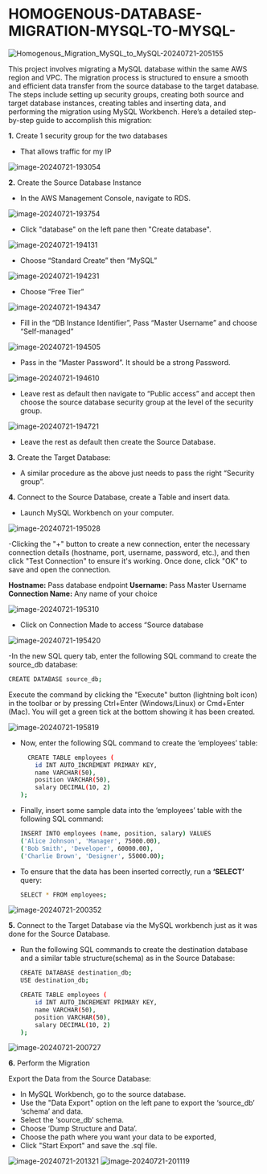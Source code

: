 # HOMOGENOUS-DATABASE-MIGRATION-MYSQL-TO-MYSQL-

![Homogenous_Migration_MySQL_to_MySQL-20240721-205155](https://github.com/user-attachments/assets/bf23e688-bf59-4182-b116-f1bf904bbf9b)

This project involves migrating a MySQL database within the same AWS region and VPC. The migration process is structured to ensure a smooth and efficient data transfer from the source database to the target database. The steps include setting up security groups, creating both source and target database instances, creating tables and inserting data, and performing the migration using MySQL Workbench. Here’s a detailed step-by-step guide to accomplish this migration:

**1.** Create 1 security group for the two databases

- That allows traffic for my IP

![image-20240721-193054](https://github.com/user-attachments/assets/65d4ad33-74ba-4ff3-ba2a-9559f84931df)

**2.** Create the Source Database Instance

- In the AWS Management Console, navigate to RDS.

![image-20240721-193754](https://github.com/user-attachments/assets/dac9475e-1509-44c1-b1b0-6d538232a9e6)

- Click "database" on the left pane then "Create database".

![image-20240721-194131](https://github.com/user-attachments/assets/ac1dda8f-8f22-46ae-a665-01430a10d732)

- Choose “Standard Create” then “MySQL”

![image-20240721-194231](https://github.com/user-attachments/assets/74eef615-2e6c-4036-87d3-6f34298add68) 

- Choose “Free Tier”

![image-20240721-194347](https://github.com/user-attachments/assets/2006e5fb-8067-441f-a5df-cb2de7b2180f)

- Fill in the “DB Instance Identifier”, Pass “Master Username” and choose “Self-managed”

![image-20240721-194505](https://github.com/user-attachments/assets/14e2b144-8e4a-4367-b746-af32f480fef2)

- Pass in the “Master Password”. It should be a strong Password.

![image-20240721-194610](https://github.com/user-attachments/assets/24bc7231-982e-4565-a3eb-a2f83f6a4ace)

- Leave rest as default then navigate to “Public access” and accept then choose the source database security group at the level of the security group.

![image-20240721-194721](https://github.com/user-attachments/assets/a8f86945-fa05-4da8-9d26-d37fad2ba8c2)

-  Leave the rest as default then create the Source Database.

**3.** Create the Target Database:

- A similar procedure as the above just needs to pass the right “Security group”. 

**4.** Connect to the Source Database, create a Table and insert data.

- Launch MySQL Workbench on your computer.

![image-20240721-195028](https://github.com/user-attachments/assets/6e104a83-b576-48fd-a4bf-556d934354cc)

-Clicking the "+" button to create a new connection, enter the necessary connection details (hostname, port, username, password, etc.), and then click "Test Connection" to ensure it's working. Once done, click  "OK" to save and open the connection.

**Hostname:** Pass database endpoint
**Username:** Pass Master Username
**Connection Name:** Any name of your choice

![image-20240721-195310](https://github.com/user-attachments/assets/4a9e2746-2255-4d5c-8fae-ecaa40d4802f)

- Click on Connection Made to access “Source database

![image-20240721-195420](https://github.com/user-attachments/assets/757bb291-d056-44da-9453-2952e2bcd57f)

-In the new SQL query tab, enter the following SQL command to create the source_db database:
  ```sh
  CREATE DATABASE source_db;
  ```
Execute the command by clicking the "Execute" button (lightning bolt icon) in the toolbar or by pressing Ctrl+Enter (Windows/Linux) or Cmd+Enter (Mac). You will get a green tick at the bottom showing it has been created.

![image-20240721-195819](https://github.com/user-attachments/assets/e0af2adc-344e-4bb6-a289-4812395b6934)

- Now, enter the following SQL command to create the ‘employees’ table:
  ```sh
    CREATE TABLE employees (
      id INT AUTO_INCREMENT PRIMARY KEY,
      name VARCHAR(50),
      position VARCHAR(50),
      salary DECIMAL(10, 2)
  );
  ```
- Finally, insert some sample data into the ‘employees’ table with the following SQL command:
  ```sh
  INSERT INTO employees (name, position, salary) VALUES
  ('Alice Johnson', 'Manager', 75000.00),
  ('Bob Smith', 'Developer', 60000.00),
  ('Charlie Brown', 'Designer', 55000.00);
  ```
- To ensure that the data has been inserted correctly, run a **‘SELECT’** query:
  ```sh
  SELECT * FROM employees;
  ```
![image-20240721-200352](https://github.com/user-attachments/assets/1b01a025-0935-4c95-8a8b-145c2969712f)

**5.** Connect to the Target Database via the MySQL workbench just as it was done for the Source Database.

- Run the following SQL commands to create the destination database and a similar table structure(schema) as in the Source Database:
  ```sh
  CREATE DATABASE destination_db;
  USE destination_db;
  
  CREATE TABLE employees (
      id INT AUTO_INCREMENT PRIMARY KEY,
      name VARCHAR(50),
      position VARCHAR(50),
      salary DECIMAL(10, 2)
  );
  ```
![image-20240721-200727](https://github.com/user-attachments/assets/a5b340bb-1f96-43d9-a066-791db2b811d4)


**6.** Perform the Migration

  Export the Data from the Source Database:
- In MySQL Workbench, go to the source database.
- Use the "Data Export" option on the left pane to export the ‘source_db’ ‘schema’ and data.
- Select the ‘source_db’ schema.
- Choose ‘Dump Structure and Data’.
- Choose the path where you want your data to be exported,
- Click "Start Export" and save the .sql file.

![image-20240721-201321](https://github.com/user-attachments/assets/bbe53c2b-1edf-4c62-8a47-f7cd50db38e3)
![image-20240721-201119](https://github.com/user-attachments/assets/7ff7a224-05c7-45ed-ba31-4411babb26ef)

